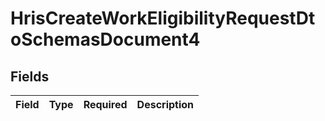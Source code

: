 # HrisCreateWorkEligibilityRequestDtoSchemasDocument4


## Fields

| Field       | Type        | Required    | Description |
| ----------- | ----------- | ----------- | ----------- |